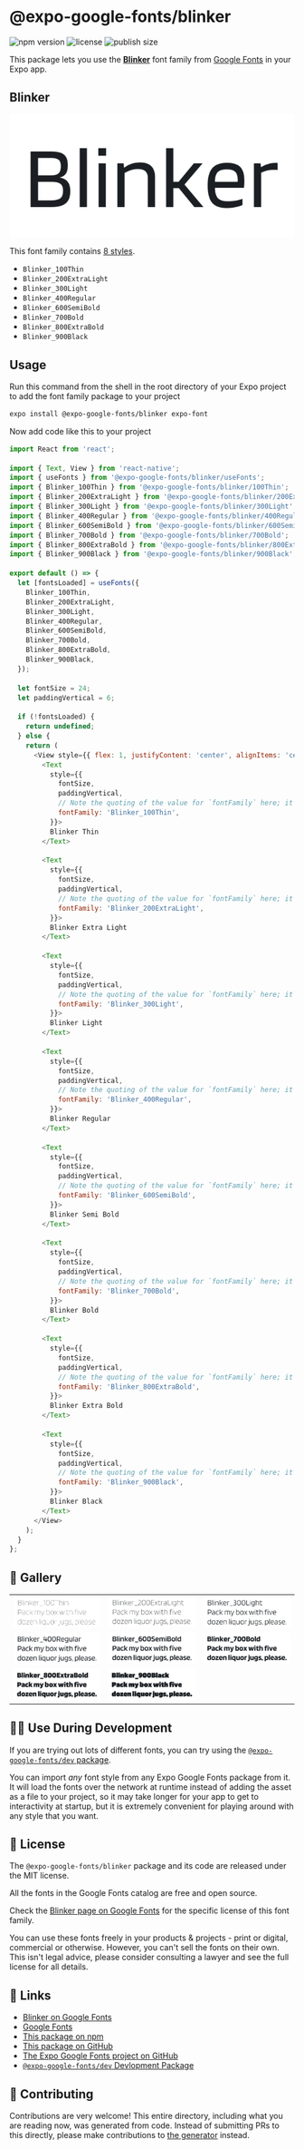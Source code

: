 # @expo-google-fonts/blinker

![npm version](https://flat.badgen.net/npm/v/@expo-google-fonts/blinker)
![license](https://flat.badgen.net/github/license/expo/google-fonts)
![publish size](https://flat.badgen.net/packagephobia/install/@expo-google-fonts/blinker)

This package lets you use the [**Blinker**](https://fonts.google.com/specimen/Blinker) font family from [Google Fonts](https://fonts.google.com/) in your Expo app.

## Blinker

![Blinker](./font-family.png)

This font family contains [8 styles](#-gallery).

- `Blinker_100Thin`
- `Blinker_200ExtraLight`
- `Blinker_300Light`
- `Blinker_400Regular`
- `Blinker_600SemiBold`
- `Blinker_700Bold`
- `Blinker_800ExtraBold`
- `Blinker_900Black`

## Usage

Run this command from the shell in the root directory of your Expo project to add the font family package to your project
```sh
expo install @expo-google-fonts/blinker expo-font
```

Now add code like this to your project
```js
import React from 'react';

import { Text, View } from 'react-native';
import { useFonts } from '@expo-google-fonts/blinker/useFonts';
import { Blinker_100Thin } from '@expo-google-fonts/blinker/100Thin';
import { Blinker_200ExtraLight } from '@expo-google-fonts/blinker/200ExtraLight';
import { Blinker_300Light } from '@expo-google-fonts/blinker/300Light';
import { Blinker_400Regular } from '@expo-google-fonts/blinker/400Regular';
import { Blinker_600SemiBold } from '@expo-google-fonts/blinker/600SemiBold';
import { Blinker_700Bold } from '@expo-google-fonts/blinker/700Bold';
import { Blinker_800ExtraBold } from '@expo-google-fonts/blinker/800ExtraBold';
import { Blinker_900Black } from '@expo-google-fonts/blinker/900Black';

export default () => {
  let [fontsLoaded] = useFonts({
    Blinker_100Thin,
    Blinker_200ExtraLight,
    Blinker_300Light,
    Blinker_400Regular,
    Blinker_600SemiBold,
    Blinker_700Bold,
    Blinker_800ExtraBold,
    Blinker_900Black,
  });

  let fontSize = 24;
  let paddingVertical = 6;

  if (!fontsLoaded) {
    return undefined;
  } else {
    return (
      <View style={{ flex: 1, justifyContent: 'center', alignItems: 'center' }}>
        <Text
          style={{
            fontSize,
            paddingVertical,
            // Note the quoting of the value for `fontFamily` here; it expects a string!
            fontFamily: 'Blinker_100Thin',
          }}>
          Blinker Thin
        </Text>

        <Text
          style={{
            fontSize,
            paddingVertical,
            // Note the quoting of the value for `fontFamily` here; it expects a string!
            fontFamily: 'Blinker_200ExtraLight',
          }}>
          Blinker Extra Light
        </Text>

        <Text
          style={{
            fontSize,
            paddingVertical,
            // Note the quoting of the value for `fontFamily` here; it expects a string!
            fontFamily: 'Blinker_300Light',
          }}>
          Blinker Light
        </Text>

        <Text
          style={{
            fontSize,
            paddingVertical,
            // Note the quoting of the value for `fontFamily` here; it expects a string!
            fontFamily: 'Blinker_400Regular',
          }}>
          Blinker Regular
        </Text>

        <Text
          style={{
            fontSize,
            paddingVertical,
            // Note the quoting of the value for `fontFamily` here; it expects a string!
            fontFamily: 'Blinker_600SemiBold',
          }}>
          Blinker Semi Bold
        </Text>

        <Text
          style={{
            fontSize,
            paddingVertical,
            // Note the quoting of the value for `fontFamily` here; it expects a string!
            fontFamily: 'Blinker_700Bold',
          }}>
          Blinker Bold
        </Text>

        <Text
          style={{
            fontSize,
            paddingVertical,
            // Note the quoting of the value for `fontFamily` here; it expects a string!
            fontFamily: 'Blinker_800ExtraBold',
          }}>
          Blinker Extra Bold
        </Text>

        <Text
          style={{
            fontSize,
            paddingVertical,
            // Note the quoting of the value for `fontFamily` here; it expects a string!
            fontFamily: 'Blinker_900Black',
          }}>
          Blinker Black
        </Text>
      </View>
    );
  }
};

```

## 🔡 Gallery


||||
|-|-|-|
|![Blinker_100Thin](.//100Thin/Blinker_100Thin.ttf.png)|![Blinker_200ExtraLight](.//200ExtraLight/Blinker_200ExtraLight.ttf.png)|![Blinker_300Light](.//300Light/Blinker_300Light.ttf.png)||
|![Blinker_400Regular](.//400Regular/Blinker_400Regular.ttf.png)|![Blinker_600SemiBold](.//600SemiBold/Blinker_600SemiBold.ttf.png)|![Blinker_700Bold](.//700Bold/Blinker_700Bold.ttf.png)||
|![Blinker_800ExtraBold](.//800ExtraBold/Blinker_800ExtraBold.ttf.png)|![Blinker_900Black](.//900Black/Blinker_900Black.ttf.png)|||


## 👩‍💻 Use During Development

If you are trying out lots of different fonts, you can try using the [`@expo-google-fonts/dev` package](https://github.com/freeboub/google-fonts/tree/master/font-packages/dev#readme).

You can import *any* font style from any Expo Google Fonts package from it. It will load the fonts
over the network at runtime instead of adding the asset as a file to your project, so it may take longer
for your app to get to interactivity at startup, but it is extremely convenient
for playing around with any style that you want.

## 📖 License

The `@expo-google-fonts/blinker` package and its code are released under the MIT license.

All the fonts in the Google Fonts catalog are free and open source.

Check the [Blinker page on Google Fonts](https://fonts.google.com/specimen/Blinker) for the specific license of this font family.

You can use these fonts freely in your products & projects - print or digital, commercial or otherwise. However, you can't sell the fonts on their own. This isn't legal advice, please consider consulting a lawyer and see the full license for all details.

## 🔗 Links

- [Blinker on Google Fonts](https://fonts.google.com/specimen/Blinker)
- [Google Fonts](https://fonts.google.com/)
- [This package on npm](https://www.npmjs.com/package/@expo-google-fonts/blinker)
- [This package on GitHub](https://github.com/freeboub/google-fonts/tree/master/font-packages/blinker)
- [The Expo Google Fonts project on GitHub](https://github.com/freeboub/google-fonts)
- [`@expo-google-fonts/dev` Devlopment Package](https://github.com/freeboub/google-fonts/tree/master/font-packages/dev)

## 🤝 Contributing

Contributions are very welcome! This entire directory, including what you are reading now, was generated from code. Instead of submitting PRs to this directly, please make contributions to [the generator](https://github.com/freeboub/google-fonts/tree/master/packages/generator) instead.
